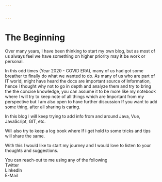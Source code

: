 ```yaml
---


---
```


<h1 id="the-beginning">The Beginning</h1>
<p>Over many years, I have been thinking to start my own blog, but as most of us always feel we have something on higher priority may it be work or personal.</p>
<p>In this odd times (Year 2020 - COVID ERA), many of us had got some breather to finally do what we wanted to do. As many of us who are part of IT world, might have heard the docs are important source of Information, hence I thought why not to go in depth and analyze them and try to bring the the concise knowledge, you can assume it to be more like my notebook where I will try to keep note of all things which are Important from my perspective but I am also open to have further discussion If you want to add some thing, after all sharing is caring.</p>
<p>In this blog I will keep trying to add info from and around Java, Vue, JavaScript, GIT, etc.</p>
<p>Will also try to keep a log book where If i get hold to some tricks and tips will share the same.</p>
<p>With this I would like to start my journey and I would love to listen to your thoughts and suggestions.</p>
<p>You can reach-out to me using any of the following<br>
Twitter<br>
LinkedIn<br>
E-Mail</p>


